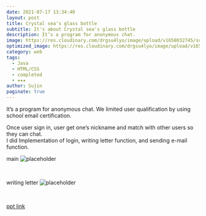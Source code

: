 ```yaml
---
date: 2021-07-17 13:34:40
layout: post
title: Crystal sea's glass bottle
subtitle: It's about Crystal sea's glass bottle
description: It’s a program for anonymous chat. 
image: https://res.cloudinary.com/drgsu4lyo/image/upload/v1658032745/subau_za12ki.jpg
optimized_image: https://res.cloudinary.com/drgsu4lyo/image/upload/v1658032745/subau_za12ki.jpg
category: web
tags:
  - Java
  - HTML/CSS
  - completed
  - ★★★
author: Sujin
paginate: true
---
```



It’s a program for anonymous chat. We limited user qualification by using school email certification. <br/>

Once user sign in, user get one’s nickname and match with other users so they can chat.
<br/>
I did Implementation of login, writing letter function, and sending e-mail function.
<br/>

main 
![placeholder](https://res.cloudinary.com/drgsu4lyo/image/upload/v1658033033/subau1_c6cykz.jpg "Large example image")

<br/>

writing letter
![placeholder](https://res.cloudinary.com/drgsu4lyo/image/upload/v1658033033/subau2_n31mol.jpg "Large example image")

<br/>

[ppt link](https://docs.google.com/presentation/d/195OyRgyTYSzhBYNZoCkhvF09Q62b3MSB/edit?usp=sharing&ouid=107996054388202715571&rtpof=true&sd=true)
